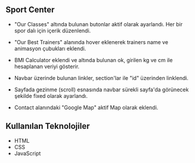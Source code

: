 ## Sport Center

-   "Our Classes" altında bulunan butonlar aktif olarak ayarlandı. Her bir spor dalı için içerik düzenlendi.
    
-   "Our Best Trainers" alanında hover eklenerek trainers name ve animasyon çubukları eklendi.
    
-   BMI Calculator eklendi ve altında bulunan ok, girilen kg ve cm ile hesaplanan veriyi gösterir.
        
-   Navbar üzerinde bulunan linkler, section'lar ile "id" üzerinden linklendi.
    
-   Sayfada gezinme (scroll) esnasında navbar sürekli sayfa'da görünecek şekilde fixed olarak ayarlandı.
    
-   Contact alanındaki "Google Map" aktif Map olarak eklendi.


## Kullanılan Teknolojiler
- HTML
- CSS
- JavaScript
